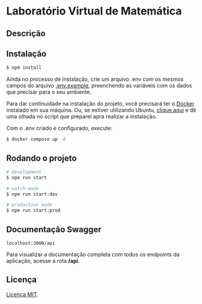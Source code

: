 # Laboratório Virtual de Matemática
## Descrição

## Instalação

```bash
$ npm install
```

Ainda no processo de instalação, crie um arquivo .env com os mesmos campos do arquivo [.env.example](.env.example), preenchendo as variáveis com os dados que precisar para o seu ambiente.

Para dar continuidade na instalação do projeto, você precisará ter o <a href="https://docs.docker.com/desktop/install/windows-install/">Docker</a> instalado em sua máquina. Ou, se estiver utilizando Ubuntu, <a href="https://github.com/Matheus-Martins13/Scripts_Environment_Preparation/blob/master/intalacao_docker/instalacao-docker.sh">clique aqui</a> e dê uma olhada no script que preparei apra realizar a instalação.

Com o .env criado e configurado, execute:

```bash
$ docker compose up -d
```

## Rodando o projeto

```bash
# development
$ npm run start

# watch mode
$ npm run start:dev

# production mode
$ npm run start:prod
```

## Documentação Swagger
```
localhost:3000/api
```

Para visualizar a documentação completa com todos os endpoints da aplicação, acesse a rota **/api**.

## Licença
[Licença MIT](LICENSE).
